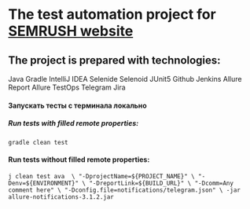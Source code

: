 # The test automation project for [SEMRUSH website](https://ru.semrush.com/)
## The project is prepared with technologies:
Java Gradle IntelliJ IDEA Selenide Selenoid JUnit5 Github Jenkins Allure Report Allure TestOps Telegram Jira
#### Запускать тесты с терминала локально
##### Run tests with filled remote properties:
`gradle clean test`
#### Run tests without filled remote properties:
`j
clean test
ava  \
"-DprojectName=${PROJECT_NAME}" \
"-Denv=${ENVIRONMENT}" \
"-DreportLink=${BUILD_URL}" \
"-Dcomm=Any comment here" \
"-Dconfig.file=notifications/telegram.json" \
-jar allure-notifications-3.1.2.jar`


